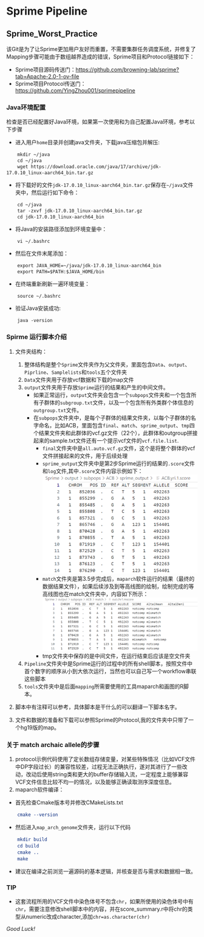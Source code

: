 # Sprime Pipeline

## Sprime_Worst_Practice
该Git是为了让Sprime更加用户友好而重置，不需要集群任务调度系统，并修复了Mapping步骤可能由于数组越界造成的错误，Sprime项目和Protocol链接如下：
- Sprime项目源码传送门：https://github.com/browning-lab/sprime?tab=Apache-2.0-1-ov-file
- Sprime项目Protocol传送门：https://github.com/YingZhou001/sprimepipeline

### Java环境配置
检查是否已经配置好Java环境，如果第一次使用和为自己配置Java环境，参考以下步骤
- 进入用户`home`目录并创建java文件夹，下载java压缩包并解压:
```shell
    mkdir ~/java
    cd ~/java
    wget https://download.oracle.com/java/17/archive/jdk-17.0.10_linux-aarch64_bin.tar.gz
```
- 将下载好的文件`jdk-17.0.10_linux-aarch64_bin.tar.gz`保存在`~/java`文件夹中，然后运行如下命令：
```shell
    cd ~/java
    tar -zxvf jdk-17.0.10_linux-aarch64_bin.tar.gz
    cd jdk-17.0.10_linux-aarch64_bin
```
- 将Java的安装路径添加到环境变量中：
```shell
    vi ~/.bashrc
```
- 然后在文件末尾添加：
```shell
    export JAVA_HOME=~/java/jdk-17.0.10_linux-aarch64_bin   
    export PATH=$PATH:$JAVA_HOME/bin
```
- 在终端重新刷新一遍环境变量：
```shell
    source ~/.bashrc
```

- 验证Java安装成功:
```shell
    java -version
```

### Spirme 运行脚本介绍

1. 文件夹结构：
    1. 整体结构是整个`Sprime`文件夹作为父文件夹，里面包含`Data`、`output`、`Piprline`、`Samplelists`和`tools`五个文件夹
    2. `Data`文件夹用于存放vcf数据和下载的map文件
    3. `output`文件夹用于存放`Sprime`运行的结果和产生的中间文件。
        - 如果正常运行，`output`文件夹会包含一个`subpops`文件夹和一个包含所有子群体的`subgroup.txt`文件，以及一个包含所有外类群个体信息的`outgroup.txt`文件。
        - 在`subpops`文件夹中，是每个子群体的结果文件夹，以每个子群体的名字命名，比如ACB，里面包含`final`、`match`、`sprime_output`、`tmp`四个结果文件夹和此群体的vcf.gz文件（22个），此群体和outgroup拼接起来的sample.txt文件还有一个提示vcf文件的`vcf.file.list`.
            - `final`文件夹中是`all.auto.vcf.gz`文件，这个是将整个群体的vcf文件拼接起来的文件，用于后续处理
            - `sprime_output`文件夹中是第2步Sprime运行的结果的`.score`文件和`log`文件,其中`.score`文件内容示例如下：
        ![score](./Src/Score_file_content.png)
            - `match`文件夹是第3.5步完成后，`maparch`软件运行的结果（最终的数据结果文件），如果后续涉及到等高线图的绘制，绘制完成的等高线图也在match文件夹中，内容如下所示：
        ![mscore](./Src/mScore_file_content.png)
            - tmp文件夹中保存的是中间文件，在运行结束后应该是空文件夹
    4. `Pipeline`文件夹中是Sprime运行的过程中的所有shell脚本，按照文件中首个数字的顺序从小到大依次运行，当然也可以自己写一个workflow串联这些脚本
    5. `tools`文件夹中是后面`mapping`所需要使用的工具maparch和画图的R脚本。

2. 脚本中有注释可以参考，具体脚本是干什么的可以翻译一下脚本名字。 

3. 文件和数据的准备和下载可以参照Sprime的Protocol,我的文件夹中只带了一个hg19版的map。

### 关于 match archaic allele的步骤
1. protocol示例代码使用了定长数组存储变量，对某些特殊情况（比如VCF文件中DP字段过长）的兼容性较差，过程无法正确执行，遂对其进行了一些改动，改动后使用string类和更大的buffer存储输入流，一定程度上能够兼容VCF文件信息比较不均一的情况，以及能够正确读取测序深度信息。
2. maparch软件编译：
- 首先检查Cmake版本号并修改CMakeLists.txt
```cmake
    cmake --version
``` 
- 然后进入`map_arch_genome`文件夹，运行以下代码
```cmake
    mkdir build
    cd build
    cmake ..
    make
```
- 建议在编译之前浏览一遍源码的基本逻辑，并核查是否与需求和数据相一致。

### TIP
- 这套流程所用的VCF文件中染色体号不包含```chr```，如果所使用的染色体号中有```chr```，需要注意修改shell脚本中的内容，并在score_summary.r中将chr的类型从numeric改成character,添加`chr=as.character(chr)`

*Good Luck!*
